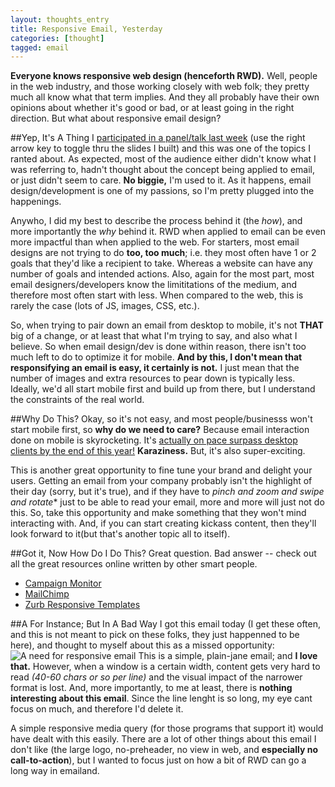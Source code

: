 ```yaml
---
layout: thoughts_entry
title: Responsive Email, Yesterday
categories: [thought]
tagged: email
---
```


**Everyone knows responsive web design (henceforth RWD).** Well, people in the web industry, and those working closely with web folk; they pretty much all know what that term implies. And they all probably have their own opinions about whether it's good or bad, or at least going in the right direction. But what about responsive email design?

##Yep, It's A Thing
I [participated in a panel/talk last week](http://www.browserspring.com/temp/pres/ux-2-2013) (use the right arrow key to toggle thru the slides I built) and this was one of the topics I ranted about. As expected, most of the audience either didn't know what I was referring to, hadn't thought about the concept being applied to email, or just didn't seem to care. **No biggie,** I'm used to it. As it happens, email design/development is one of my passions, so I'm pretty plugged into the happenings.

Anywho, I did my best to describe the process behind it (the _how_), and more importantly the _why_ behind it. RWD when applied to email can be even more impactful than when applied to the web. For starters, most email designs are not trying to do **too, too much**; i.e. they most often have 1 or 2 goals that they'd like a recipient to take. Whereas a website can have any number of goals and intended actions. Also, again for the most part, most email designers/developers know the limititations of the medium, and therefore most often start with less. When compared to the web, this is rarely the case (lots of JS, images, CSS, etc.). 

So, when trying to pair down an email from desktop to mobile, it's not **THAT** big of a change, or at least that what I'm trying to say, and also what I believe. So when email design/dev is done within reason, there isn't too much left to do to optimize it for mobile. **And by this, I don't mean that responsifying an email is easy, it certainly is not.** I just mean that the number of images and extra resources to pear down is typically less. Ideally, we'd all start mobile first and build up from there, but I understand the constraints of the real world.

##Why Do This?
Okay, so it's not easy, and most people/businesss won't start mobile first, so **why do we need to care?** Because email interaction done on mobile is skyrocketing. It's [actually on pace surpass desktop clients by the end of this year!](http://marketingland.com/mobile-email-opens-41-percent-33980) **Karaziness.** But, it's also super-exciting.

This is another great opportunity to fine tune your brand and delight your users. Getting an email from your company probably isn't the highlight of their day (sorry, but it's true), and if they have to *pinch and zoom and swipe and rotate** just to be able to read your email, more and more will just not do this. So, take this opportunity and make something that they won't mind interacting with. And, if you can start creating kickass content, then they'll look forward to it(but that's another topic all to itself).

##Got it, Now How Do I Do This?
Great question. Bad answer -- check out all the great resources online written by other smart people.

- [Campaign Monitor](http://www.campaignmonitor.com/guides/mobile/)
- [MailChimp](http://mailchimp.com/mobile-friendly-campaigns/)
- [Zurb Responsive Templates](http://www.zurb.com/playground/responsive-email-templates)

##A For Instance; But In A Bad Way
I got this email today (I get these often, and this is not meant to pick on these folks, they just happenned to be here), and thought to myself about this as a missed opportunity:
![A need for responsive email](http://jefff.co/images/email-sample-not-to-do.png 'A need for responsive email')
This is a simple, plain-jane email; and **I love that.** However, when a window is a certain width, content gets very hard to read _(40-60 chars or so per line)_ and the visual impact of the narrower format is lost. And, more importantly, to me at least, there is **nothing interesting about this email**. Since the line lenght is so long, my eye cant focus on much, and therefore I'd delete it.

A simple responsive media query (for those programs that support it) would have dealt with this easily. There are a lot of other things about this email I don't like (the large logo, no-preheader, no view in web, and **especially no call-to-action**), but I wanted to focus just on how a bit of RWD can go a long way in emailand.